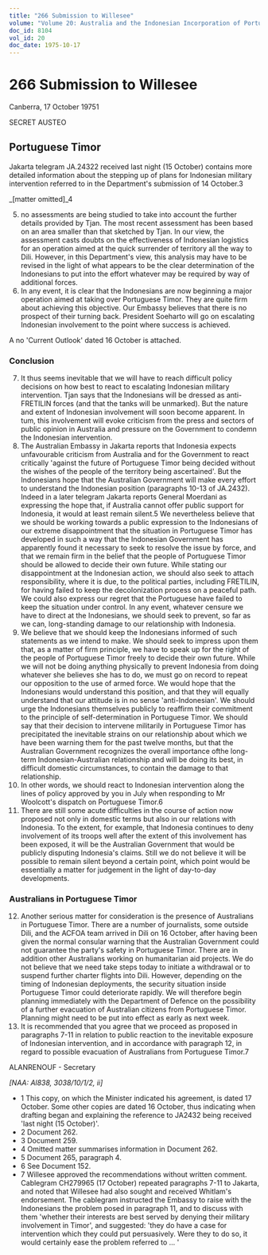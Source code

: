 ```yaml
---
title: "266 Submission to Willesee"
volume: "Volume 20: Australia and the Indonesian Incorporation of Portuguese Timor, 1974-1976"
doc_id: 8104
vol_id: 20
doc_date: 1975-10-17
---
```


# 266 Submission to Willesee

Canberra, 17 October 19751

SECRET AUSTEO

## Portuguese Timor

Jakarta telegram JA.24322 received last night (15 October) contains more detailed information about the stepping up of plans for Indonesian military intervention referred to in the Department's submission of 14 October.3

_[matter omitted]_4

  5. no assessments are being studied to take into account the further details provided by Tjan. The most recent assessment has been based on an area smaller than that sketched by Tjan. In our view, the assessment casts doubts on the effectiveness of Indonesian logistics for an operation aimed at the quick surrender of territory all the way to Dili. However, in this Department's view, this analysis may have to be revised in the light of what appears to be the clear determination of the Indonesians to put into the effort whatever may be required by way of additional forces.
  6. In any event, it is clear that the Indonesians are now beginning a major operation aimed at taking over Portuguese Timor. They are quite firm about achieving this objective. Our Embassy believes that there is no prospect of their turning back. President Soeharto will go on escalating Indonesian involvement to the point where success is achieved.



A no 'Current Outlook' dated 16 October is attached.

### Conclusion

  7. It thus seems inevitable that we will have to reach difficult policy decisions on how best to react to escalating Indonesian military intervention. Tjan says that the Indonesians will be dressed as anti-FRETILIN forces (and that the tanks will be unmarked). But the nature and extent of Indonesian involvement will soon become apparent. In tum, this involvement will evoke criticism from the press and sectors of public opinion in Australia and pressure on the Government to condemn the Indonesian intervention.
  8. The Australian Embassy in Jakarta reports that Indonesia expects unfavourable criticism from Australia and for the Government to react critically 'against the future of Portuguese Timor being decided without the wishes of the people of the territory being ascertained'. But the Indonesians hope that the Australian Government will make every effort to understand the Indonesian position (paragraphs 10-13 of JA.2432). Indeed in a later telegram Jakarta reports General Moerdani as expressing the hope that, if Australia cannot offer public support for Indonesia, it would at least remain silent.5 We nevertheless believe that we should be working towards a public expression to the Indonesians of our extreme disappointment that the situation in Portuguese Timor has developed in such a way that the Indonesian Government has apparently found it necessary to seek to resolve the issue by force, and that we remain firm in the belief that the people of Portuguese Timor should be allowed to decide their own future. While stating our disappointment at the Indonesian action, we should also seek to attach responsibility, where it is due, to the political parties, including FRETILIN, for having failed to keep the decolonization process on a peaceful path. We could also express our regret that the Portuguese have failed to keep the situation under control. In any event, whatever censure we have to direct at the Indonesians, we should seek to prevent, so far as we can, long-standing damage to our relationship with Indonesia.
  9. We believe that we should keep the Indonesians informed of such statements as we intend to make. We should seek to impress upon them that, as a matter of firm principle, we have to speak up for the right of the people of Portuguese Timor freely to decide their own future. While we will not be doing anything physically to prevent Indonesia from doing whatever she believes she has to do, we must go on record to repeat our opposition to the use of armed force. We would hope that the Indonesians would understand this position, and that they will equally understand that our attitude is in no sense 'anti-Indonesian'. We should urge the Indonesians themselves publicly to reaffirm their commitment to the principle of self-determination in Portuguese Timor. We should say that their decision to intervene militarily in Portuguese Timor has precipitated the inevitable strains on our relationship about which we have been warning them for the past twelve months, but that the Australian Government recognizes the overall importance ofthe long-term Indonesian-Australian relationship and will be doing its best, in difficult domestic circumstances, to contain the damage to that relationship.
  10. In other words, we should react to Indonesian intervention along the lines of policy approved by you in July when responding to Mr Woolcott's dispatch on Portuguese Timor.6
  11. There are still some acute difficulties in the course of action now proposed not only in domestic terms but also in our relations with Indonesia. To the extent, for example, that Indonesia continues to deny involvement of its troops well after the extent of this involvement has been exposed, it will be the Australian Government that would be publicly disputing Indonesia's claims. Still we do not believe it will be possible to remain silent beyond a certain point, which point would be essentially a matter for judgement in the light of day-to-day developments.



### Australians in Portuguese Timor

  12. Another serious matter for consideration is the presence of Australians in Portuguese Timor. There are a number of journalists, some outside Dili, and the ACFOA team arrived in Dili on 16 October, after having been given the normal consular warning that the Australian Government could not guarantee the party's safety in Portuguese Timor. There are in addition other Australians working on humanitarian aid projects. We do not believe that we need take steps today to initiate a withdrawal or to suspend further charter flights into Dili. However, depending on the timing of Indonesian deployments, the security situation inside Portuguese Timor could deteriorate rapidly. We will therefore begin planning immediately with the Department of Defence on the possibility of a further evacuation of Australian citizens from Portuguese Timor. Planning might need to be put into effect as early as next week.
  13. It is recommended that you agree that we proceed as proposed in paragraphs 7-11 in relation to public reaction to the inevitable exposure of Indonesian intervention, and in accordance with paragraph 12, in regard to possible evacuation of Australians from Portuguese Timor.7



ALANRENOUF - Secretary

_[NAA: Al838, 3038/10/1/2, ii]_

  * 1 This copy, on which the Minister indicated his agreement, is dated 17 October. Some other copies are dated 16 October, thus indicating when drafting began and explaining the reference to JA2432 being received 'last night (15 October)'.
  * 2 Document 262.
  * 3 Document 259.
  * 4 Omitted matter summarises information in Document 262.
  * 5 Document 265, paragraph 4.
  * 6 See Document 152.
  * 7 Willesee approved the recommendations without written comment. Cablegram CH279965 (17 October) repeated paragraphs 7-11 to Jakarta, and noted that Willesee had also sought and received Whitlam's endorsement. The cablegram instructed the Embassy to raise with the Indonesians the problem posed in paragraph 11, and to discuss with them 'whether their interests are best served by denying their military involvement in Timor', and suggested: 'they do have a case for intervention which they could put persuasively. Were they to do so, it would certainly ease the problem referred to ... '


